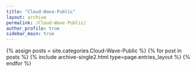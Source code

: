 ```yaml
---
title: "Cloud-Wave-Public"
layout: archive
permalink: /Cloud-Wave-Public/
author_profile: true
sidebar_main: true
---
```

{% assign posts = site.categories.Cloud-Wave-Public %}
{% for post in posts %} {% include archive-single2.html type=page.entries_layout %} {% endfor %}